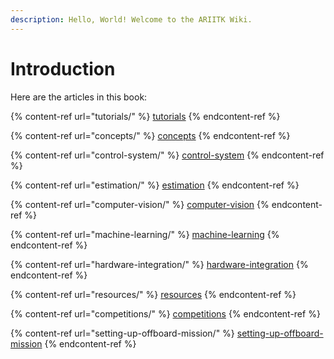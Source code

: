 ```yaml
---
description: Hello, World! Welcome to the ARIITK Wiki.
---
```


# Introduction

Here are the articles in this book:

{% content-ref url="tutorials/" %}
[tutorials](tutorials/)
{% endcontent-ref %}

{% content-ref url="concepts/" %}
[concepts](concepts/)
{% endcontent-ref %}

{% content-ref url="control-system/" %}
[control-system](control-system/)
{% endcontent-ref %}

{% content-ref url="estimation/" %}
[estimation](estimation/)
{% endcontent-ref %}

{% content-ref url="computer-vision/" %}
[computer-vision](computer-vision/)
{% endcontent-ref %}

{% content-ref url="machine-learning/" %}
[machine-learning](machine-learning/)
{% endcontent-ref %}

{% content-ref url="hardware-integration/" %}
[hardware-integration](hardware-integration/)
{% endcontent-ref %}

{% content-ref url="resources/" %}
[resources](resources/)
{% endcontent-ref %}

{% content-ref url="competitions/" %}
[competitions](competitions/)
{% endcontent-ref %}

{% content-ref url="setting-up-offboard-mission/" %}
[setting-up-offboard-mission](setting-up-offboard-mission/)
{% endcontent-ref %}
